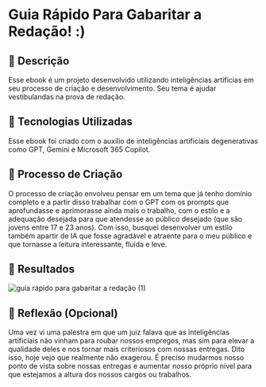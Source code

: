 # Guia Rápido Para Gabaritar a Redação! :)

## 📒 Descrição
Esse ebook é um projeto desenvolvido utilizando inteligências artificias em seu processo de criação e desenvolvimento. Seu tema é ajudar vestibulandas na prova de redação. 

## 🤖 Tecnologias Utilizadas
Esse ebook foi criado com o auxílio de inteligências artificiais degenerativas como GPT, Gemini e Microsoft 365 Copilot.

## 🧐 Processo de Criação
O processo de criação envolveu pensar em um tema que já tenho domínio completo e a partir disso trabalhar com o GPT com os prompts que aprofundasse e aprimorasse ainda mais o trabalho, com o estilo e a adequação desejada para que atendesse ao público desejado (que são jovens entre 17 e 23 anos). Com isso, busquei desenvolver um estilo também apartir de IA que fosse agradável e atraente para o meu público e que tornasse a leitura interessante, fluída e leve.

## 🚀 Resultados
![guia rápido para gabaritar a redação (1)](https://github.com/larimscorrea/lab-natty-or-not/assets/101229830/a38e8697-c4a5-4f9e-916c-57ed84d71ba0)


## 💭 Reflexão (Opcional)
Uma vez vi uma palestra em que um juiz falava que as inteligências artificiais não vinham para roubar nossos empregos, mas sim para elevar a qualidade deles e nos tornar mais criteriosos com nossas entregas. Dito isso, hoje vejo que realmente não exagerou. É preciso mudarmos nosso ponto de vista sobre nossas entregas e aumentar nosso próprio nível para que estejamos a altura dos nossos cargos ou trabalhos. 
